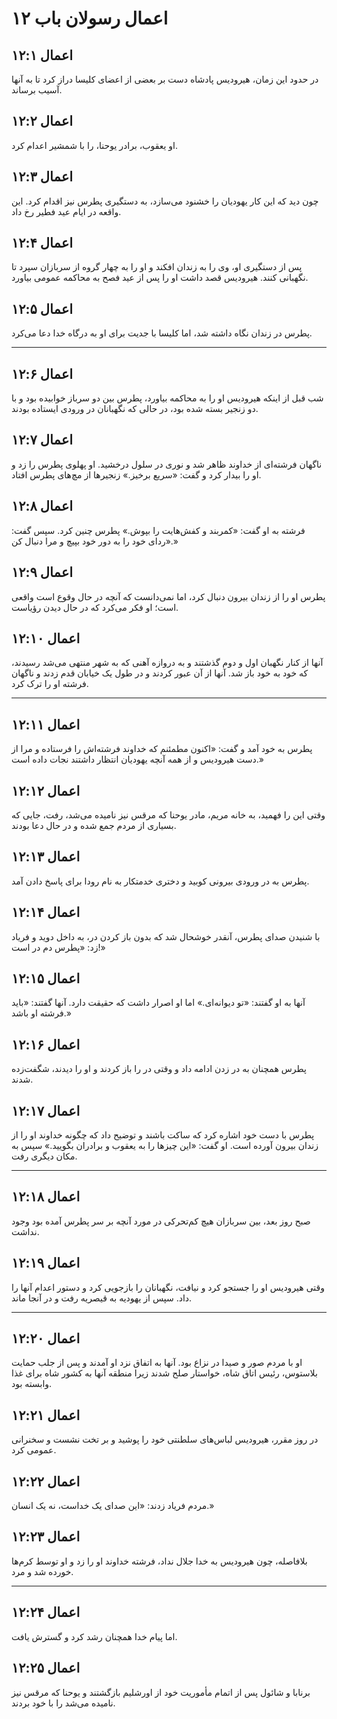# اعمال رسولان باب ۱۲

## اعمال ۱۲:۱

در حدود این زمان، هیرودیس پادشاه دست بر بعضی از اعضای کلیسا دراز کرد تا به آنها آسیب برساند.

## اعمال ۱۲:۲

او یعقوب، برادر یوحنا، را با شمشیر اعدام کرد.

## اعمال ۱۲:۳

چون دید که این کار یهودیان را خشنود می‌سازد، به دستگیری پطرس نیز اقدام کرد. این واقعه در ایام عید فطیر رخ داد.

## اعمال ۱۲:۴

پس از دستگیری او، وی را به زندان افکند و او را به چهار گروه از سربازان سپرد تا نگهبانی کنند. هیرودیس قصد داشت او را پس از عید فصح به محاکمه عمومی بیاورد.

## اعمال ۱۲:۵

پطرس در زندان نگاه داشته شد، اما کلیسا با جدیت برای او به درگاه خدا دعا می‌کرد.

---

## اعمال ۱۲:۶

شب قبل از اینکه هیرودیس او را به محاکمه بیاورد، پطرس بین دو سرباز خوابیده بود و با دو زنجیر بسته شده بود، در حالی که نگهبانان در ورودی ایستاده بودند.

## اعمال ۱۲:۷

ناگهان فرشته‌ای از خداوند ظاهر شد و نوری در سلول درخشید. او پهلوی پطرس را زد و او را بیدار کرد و گفت: «سریع برخیز.» زنجیرها از مچ‌های پطرس افتاد.

## اعمال ۱۲:۸

فرشته به او گفت: «کمربند و کفش‌هایت را بپوش.» پطرس چنین کرد. سپس گفت: «ردای خود را به دور خود بپیچ و مرا دنبال کن.»

## اعمال ۱۲:۹

پطرس او را از زندان بیرون دنبال کرد، اما نمی‌دانست که آنچه در حال وقوع است واقعی است؛ او فکر می‌کرد که در حال دیدن رؤیاست.

## اعمال ۱۲:۱۰

آنها از کنار نگهبان اول و دوم گذشتند و به دروازه آهنی که به شهر منتهی می‌شد رسیدند، که خود به خود باز شد. آنها از آن عبور کردند و در طول یک خیابان قدم زدند و ناگهان فرشته او را ترک کرد.

---

## اعمال ۱۲:۱۱

پطرس به خود آمد و گفت: «اکنون مطمئنم که خداوند فرشته‌اش را فرستاده و مرا از دست هیرودیس و از همه آنچه یهودیان انتظار داشتند نجات داده است.»

## اعمال ۱۲:۱۲

وقتی این را فهمید، به خانه مریم، مادر یوحنا که مرقس نیز نامیده می‌شد، رفت، جایی که بسیاری از مردم جمع شده و در حال دعا بودند.

## اعمال ۱۲:۱۳

پطرس به در ورودی بیرونی کوبید و دختری خدمتکار به نام رودا برای پاسخ دادن آمد.

## اعمال ۱۲:۱۴

با شنیدن صدای پطرس، آنقدر خوشحال شد که بدون باز کردن در، به داخل دوید و فریاد زد: «پطرس دم در است!»

## اعمال ۱۲:۱۵

آنها به او گفتند: «تو دیوانه‌ای.» اما او اصرار داشت که حقیقت دارد. آنها گفتند: «باید فرشته او باشد.»

## اعمال ۱۲:۱۶

پطرس همچنان به در زدن ادامه داد و وقتی در را باز کردند و او را دیدند، شگفت‌زده شدند.

## اعمال ۱۲:۱۷

پطرس با دست خود اشاره کرد که ساکت باشند و توضیح داد که چگونه خداوند او را از زندان بیرون آورده است. او گفت: «این چیزها را به یعقوب و برادران بگویید.» سپس به مکان دیگری رفت.

---

## اعمال ۱۲:۱۸

صبح روز بعد، بین سربازان هیچ کم‌تحرکی در مورد آنچه بر سر پطرس آمده بود وجود نداشت.

## اعمال ۱۲:۱۹

وقتی هیرودیس او را جستجو کرد و نیافت، نگهبانان را بازجویی کرد و دستور اعدام آنها را داد. سپس از یهودیه به قیصریه رفت و در آنجا ماند.

---

## اعمال ۱۲:۲۰

او با مردم صور و صیدا در نزاع بود. آنها به اتفاق نزد او آمدند و پس از جلب حمایت بلاستوس، رئیس اتاق شاه، خواستار صلح شدند زیرا منطقه آنها به کشور شاه برای غذا وابسته بود.

## اعمال ۱۲:۲۱

در روز مقرر، هیرودیس لباس‌های سلطنتی خود را پوشید و بر تخت نشست و سخنرانی عمومی کرد.

## اعمال ۱۲:۲۲

مردم فریاد زدند: «این صدای یک خداست، نه یک انسان.»

## اعمال ۱۲:۲۳

بلافاصله، چون هیرودیس به خدا جلال نداد، فرشته خداوند او را زد و او توسط کرم‌ها خورده شد و مرد.

---

## اعمال ۱۲:۲۴

اما پیام خدا همچنان رشد کرد و گسترش یافت.

## اعمال ۱۲:۲۵

برنابا و شائول پس از اتمام مأموریت خود از اورشلیم بازگشتند و یوحنا که مرقس نیز نامیده می‌شد را با خود بردند.

